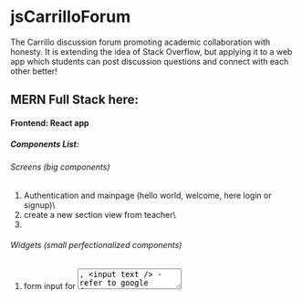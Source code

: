 # jsCarrilloForum
The Carrillo discussion forum promoting academic collaboration with honesty. It is extending the idea of Stack Overflow, but applying it to a web app which students can post discussion questions and connect with each other better! 
## MERN Full Stack here: 
#### Frontend: React app
##### Components List: 
###### Screens (big components)
1. Authentication and mainpage (hello world, welcome, here login or signup)\
2. create a new section view from teacher\
3. 
###### Widgets (small perfectionalized components)
1. form input for <textarea />, <input text /> - refer to google form's style\
2. 


#### Backend: Express module
#####    Here is the backend project layout: \
index.js is the main file which extends the routers\
###### Folders: 
routers : for containing express routers \
1. user authentication required routers that needs to extend auth middlewares\
2. routers to fetch - some auth required (fetch.js)\
3. to post - all auth required (posts.js)\

#####    URL Formats
/ : the url that returns the entire react app to the user\
/api/... : to fetch data from mongodb\
/posts/... : to post data\
